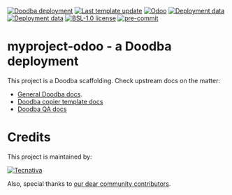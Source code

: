 [![Doodba deployment](https://img.shields.io/badge/deployment-doodba-informational)](https://github.com/Tecnativa/doodba)
[![Last template update](https://img.shields.io/badge/last%20template%20update-v5.1.0-informational)](https://github.com/Tecnativa/doodba-copier-template/tree/v5.1.0)
[![Odoo](https://img.shields.io/badge/odoo-v12.0-a3478a)](https://github.com/odoo/odoo/tree/12.0)
[![Deployment data](https://img.shields.io/badge/%F0%9F%8C%90%20prod-prod.docker.localhost-green)](http://prod.docker.localhost)
[![Deployment data](https://img.shields.io/badge/%E2%9A%92%20demo-test.docker.localhost-yellow)](http://test.docker.localhost)
[![BSL-1.0 license](https://img.shields.io/badge/license-BSL--1.0-success})](LICENSE)
[![pre-commit](https://img.shields.io/badge/pre--commit-enabled-brightgreen?logo=pre-commit&logoColor=white)](https://pre-commit.com/)

# myproject-odoo - a Doodba deployment

This project is a Doodba scaffolding. Check upstream docs on the matter:

- [General Doodba docs](https://github.com/Tecnativa/doodba).
- [Doodba copier template docs](https://github.com/Tecnativa/doodba-copier-template)
- [Doodba QA docs](https://github.com/Tecnativa/doodba-qa)

# Credits

This project is maintained by:

[![Tecnativa](https://www.tecnativa.com/r/H3p)](https://www.tecnativa.com/r/bb4)

Also, special thanks to
[our dear community contributors](https://github.com/Tecnativa/doodba-copier-template/graphs/contributors).

